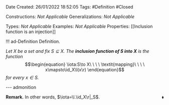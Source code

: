 <br />
<br />

Date Created: 26/01/2022 18:52:05
Tags: #Definition #Closed 

Constructions: _Not Applicable_
Generalizations: _Not Applicable_

Types: _Not Applicable_
Examples: _Not Applicable_ 
Properties: [[Inclusion function is an injection]]

!!! ad-Definition Definition.

_Let $X$ be a set and fix $S\subseteq X$. The **inclusion function of $S$ into $X$** is the function_
$$\begin{equation}
    \iota:S\to X\ \ \ \ \textit{mapping}\ \ \ \ x\mapsto\id_X\l(x\r)
\end{equation}$$
_for every $x\in S$._

--- admonition

**Remark.** In other words, $\iota=\l.\id_X\r|_S$.<span style="float:right;">$\blacklozenge$</span>
